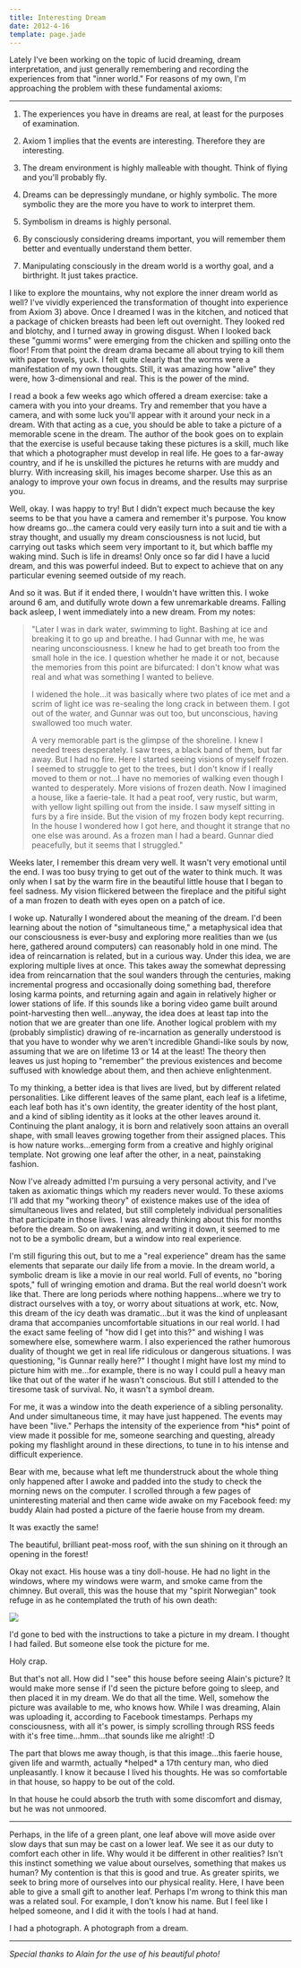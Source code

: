 ```yaml
---
title: Interesting Dream
date: 2012-4-16
template: page.jade
---
```


Lately I've been working on the topic of lucid dreaming, dream interpretation,
and just generally remembering and recording the experiences from that
"inner world." For reasons of my own, I'm approaching the problem with
these fundamental axioms:

---  
  
1) The experiences you have in dreams are real, at least for the purposes
of examination.
  
  
2) Axiom 1 implies that the events are interesting. Therefore they are
interesting.
  
  
3) The dream environment is highly malleable with thought. Think of flying
and you'll probably fly.
  
  
4) Dreams can be depressingly mundane, or highly symbolic. The more symbolic
they are the more you have to work to interpret them.
  
  
5) Symbolism in dreams is highly personal.
  
  
6) By consciously considering dreams important, you will remember them
better and eventually understand them better.
  
  
7) Manipulating consciously in the dream world is a worthy goal, and a
birthright. It just takes practice.
  
  
I like to explore the mountains, why not explore the inner dream world
as well? I've vividly experienced the transformation of thought into experience
from Axiom 3) above. Once I dreamed I was in the kitchen, and noticed that
a package of chicken breasts had been left out overnight. They looked red
and blotchy, and I turned away in growing disgust. When I looked back these
"gummi worms" were emerging from the chicken and spilling onto the floor!
From that point the dream drama became all about trying to kill them with
paper towels, yuck. I felt quite clearly that the worms were a manifestation
of my own thoughts. Still, it was amazing how "alive" they were, how 3-dimensional
and real. This is the power of the mind.
  
  
I read a book a few weeks ago which offered a dream exercise: take a camera
with you into your dreams. Try and remember that you have a camera, and
with some luck you'll appear with it around your neck in a dream. With
that acting as a cue, you should be able to take a picture of a memorable
scene in the dream. The author of the book goes on to explain that the
exercise is useful because taking these pictures is a skill, much like
that which a photographer must develop in real life. He goes to a far-away
country, and if he is unskilled the pictures he returns with are muddy
and blurry. With increasing skill, his images become sharper. Use this
as an analogy to improve your own focus in dreams, and the results may
surprise you.
  
  
Well, okay. I was happy to try! But I didn't expect much because the key
seems to be that you have a camera and remember it's purpose. You know
how dreams go...the camera could very easily turn into a suit and tie with
a stray thought, and usually my dream consciousness is not lucid, but carrying
out tasks which seem very important to it, but which baffle my waking mind.
Such is life in dreams! Only once so far did I have a lucid dream, and
this was powerful indeed. But to expect to achieve that on any particular
evening seemed outside of my reach.
  
  
And so it was. But if it ended there, I wouldn't have written this. I
woke around 6 am, and dutifully wrote down a few unremarkable dreams. Falling
back asleep, I went immediately into a new dream. From my notes:
  
  

> "Later I was in dark water, swimming to light. Bashing at ice and breaking
> it to go up and breathe. I had Gunnar with me, he was nearing unconsciousness.
> I knew he had to get breath too from the small hole in the ice. I question
> whether he made it or not, because the memories from this point are bifurcated:
> I don't know what was real and what was something I wanted to believe.
>   
>   
> I widened the hole...it was basically where two plates of ice met and
> a scrim of light ice was re-sealing the long crack in between them. I got
> out of the water, and Gunnar was out too, but unconscious, having swallowed
> too much water.
>   
>   
> A very memorable part is the glimpse of the shoreline. I knew I needed
> trees desperately. I saw trees, a black band of them, but far away. But
> I had no fire. Here I started seeing visions of myself frozen. I seemed
> to struggle to get to the trees, but I don't know if I really moved to
> them or not...I have no memories of walking even though I wanted to desperately.
> More visions of frozen death. Now I imagined a house, like a faerie-tale.
> It had a peat roof, very rustic, but warm, with yellow light spilling out
> from the inside. I saw myself sitting in furs by a fire inside. But the
> vision of my frozen body kept recurring. In the house I wondered how I
> got here, and thought it strange that no one else was around. As a frozen
> man I had a beard. Gunnar died peacefully, but it seems that I struggled."

  
Weeks later, I remember this dream very well. It wasn't very emotional
until the end. I was too busy trying to get out of the water to think much.
It was only when I sat by the warm fire in the beautiful little house that
I began to feel sadness. My vision flickered between the fireplace and
the pitiful sight of a man frozen to death with eyes open on a patch of
ice.
  
  
I woke up. Naturally I wondered about the meaning of the dream. I'd been
learning about the notion of "simultaneous time," a metaphysical idea that
our consciousness is ever-busy and exploring more realities than we (us
here, gathered around computers) can reasonably hold in one mind. The idea
of reincarnation is related, but in a curious way. Under this idea, we
are exploring multiple lives at once. This takes away the somewhat depressing
idea from reincarnation that the soul wanders through the centuries, making
incremental progress and occasionally doing something bad, therefore losing
karma points, and returning again and again in relatively higher or lower
stations of life. If this sounds like a boring video game built around
point-harvesting then well...anyway, the idea does at least tap into the
notion that we are greater than one life. Another logical problem with
my (probably simplistic) drawing of re-incarnation as generally understood
is that you have to wonder why we aren't incredible Ghandi-like souls by
now, assuming that we are on lifetime 13 or 14 at the least! The theory
then leaves us just hoping to "remember" the previous existences and become
suffused with knowledge about them, and then achieve enlightenment.
  
  
To my thinking, a better idea is that lives are lived, but by different
related personalities. Like different leaves of the same plant, each leaf
is a lifetime, each leaf both has it's own identity, the greater identity
of the host plant, and a kind of sibling identity as it looks at the other
leaves around it. Continuing the plant analogy, it is born and relatively
soon attains an overall shape, with small leaves growing together from
their assigned places. This is how nature works...emerging form from a
creative and highly original template. Not growing one leaf after the other,
in a neat, painstaking fashion.
  
  
Now I've already admitted I'm pursuing a very personal activity, and I've
taken as axiomatic things which my readers never would. To these axioms
I'll add that my "working theory" of existence makes use of the idea of
simultaneous lives and related, but still completely individual personalities
that participate in those lives. I was already thinking about this for
months before the dream. So on awakening, and writing it down, it seemed
to me not to be a symbolic dream, but a window into real experience.
  
  
I'm still figuring this out, but to me a "real experience" dream has the
same elements that separate our daily life from a movie. In the dream world,
a symbolic dream is like a movie in our real world. Full of events, no
"boring spots," full of wringing emotion and drama. But the real world
doesn't work like that. There are long periods where nothing happens...where
we try to distract ourselves with a toy, or worry about situations at work,
etc. Now, this dream of the icy death was dramatic...but it was the kind
of unpleasant drama that accompanies uncomfortable situations in our real
world. I had the exact same feeling of "how did I get into this?" and wishing
I was somewhere else, somewhere warm. I also experienced the rather humorous
duality of thought we get in real life ridiculous or dangerous situations.
I was questioning, "is Gunnar really here?" I thought I might have lost
my mind to picture him with me...for example, there is no way I could pull
a heavy man like that out of the water if he wasn't conscious. But still
I attended to the tiresome task of survival. No, it wasn't a symbol dream.
  
  
For me, it was a window into the death experience of a sibling personality.
And under simultaneous time, it may have just happened. The events may
have been "live." Perhaps the intensity of the experience from \*his\* point
of view made it possible for me, someone searching and questing, already
poking my flashlight around in these directions, to tune in to his intense
and difficult experience.
  
  
Bear with me, because what left me thunderstruck about the whole thing
only happened after I awoke and padded into the study to check the morning
news on the computer. I scrolled through a few pages of uninteresting material
and then came wide awake on my Facebook feed: my buddy Alain had posted
a picture of the faerie house from my dream.
  
  
It was exactly the same!
  
  
The beautiful, brilliant peat-moss roof, with the sun shining on it through
an opening in the forest!
  
  
Okay not exact. His house was a tiny doll-house. He had no light in the
windows, where my windows were warm, and smoke came from the chimney. But
overall, this was the house that my "spirit Norwegian" took refuge in as
he contemplated the truth of his own death:
  

  
[![](http://farm8.static.flickr.com/7234/6937114232_b300d6bc10_b.jpg)](http://www.flickr.com/photos/ripsawridge/6937114232/)
  
  
I'd gone to bed with the instructions to take a picture in my dream. I
thought I had failed. But someone else took the picture for me.
  
  
Holy crap.
  
  
But that's not all. How did I "see" this house before seeing Alain's picture?
It would make more sense if I'd seen the picture before going to sleep,
and then placed it in my dream. We do that all the time. Well, somehow
the picture was available to me, who knows how. While I was dreaming, Alain
was uploading it, according to Facebook timestamps. Perhaps my consciousness,
with all it's power, is simply scrolling through RSS feeds with it's free
time...hmm...that sounds like me alright! :D
  
  
The part that blows me away though, is that this image...this faerie house,
given life and warmth, actually \*helped\* a 17th century man, who died unpleasantly.
I know it because I lived his thoughts. He was so comfortable in that house,
so happy to be out of the cold.
  
  
In that house he could absorb the truth with some discomfort and dismay,
but he was not unmoored.
  
  
  
  
  
  
  
  

---

  
Perhaps, in the life of a green plant, one leaf above will move aside
over slow days that sun may be cast on a lower leaf. We see it as our duty
to comfort each other in life. Why would it be different in other realities?
Isn't this instinct something we value about ourselves, something that
makes us human? My contention is that this is good and true. As greater
spirits, we seek to bring more of ourselves into our physical reality.
Here, I have been able to give a small gift to another leaf. Perhaps I'm
wrong to think this man was a related soul. For example, I don't know his
name. But I feel like I helped someone, and I did it with the tools I had
at hand.
  
  
I had a photograph. A photograph from a dream.
  
  
  

---

  
_Special thanks to Alain for the use of his beautiful photo!_

